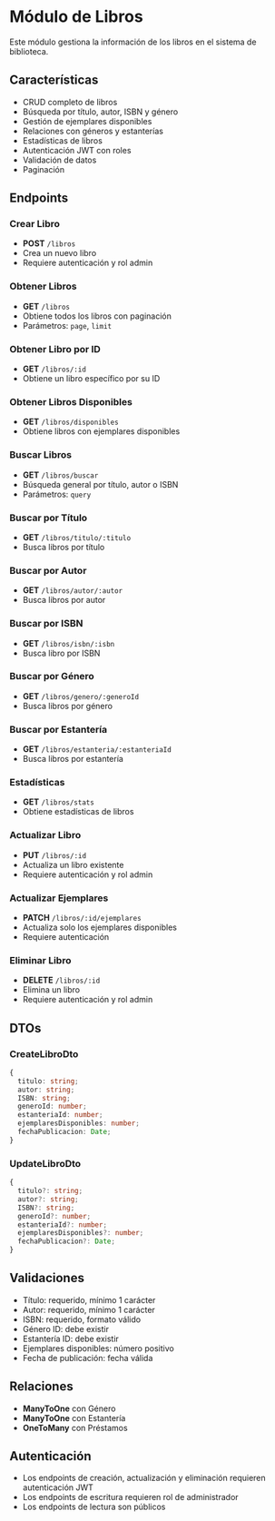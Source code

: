 # Módulo de Libros

Este módulo gestiona la información de los libros en el sistema de biblioteca.

## Características

- CRUD completo de libros
- Búsqueda por título, autor, ISBN y género
- Gestión de ejemplares disponibles
- Relaciones con géneros y estanterías
- Estadísticas de libros
- Autenticación JWT con roles
- Validación de datos
- Paginación

## Endpoints

### Crear Libro
- **POST** `/libros`
- Crea un nuevo libro
- Requiere autenticación y rol admin

### Obtener Libros
- **GET** `/libros`
- Obtiene todos los libros con paginación
- Parámetros: `page`, `limit`

### Obtener Libro por ID
- **GET** `/libros/:id`
- Obtiene un libro específico por su ID

### Obtener Libros Disponibles
- **GET** `/libros/disponibles`
- Obtiene libros con ejemplares disponibles

### Buscar Libros
- **GET** `/libros/buscar`
- Búsqueda general por título, autor o ISBN
- Parámetros: `query`

### Buscar por Título
- **GET** `/libros/titulo/:titulo`
- Busca libros por título

### Buscar por Autor
- **GET** `/libros/autor/:autor`
- Busca libros por autor

### Buscar por ISBN
- **GET** `/libros/isbn/:isbn`
- Busca libro por ISBN

### Buscar por Género
- **GET** `/libros/genero/:generoId`
- Busca libros por género

### Buscar por Estantería
- **GET** `/libros/estanteria/:estanteriaId`
- Busca libros por estantería

### Estadísticas
- **GET** `/libros/stats`
- Obtiene estadísticas de libros

### Actualizar Libro
- **PUT** `/libros/:id`
- Actualiza un libro existente
- Requiere autenticación y rol admin

### Actualizar Ejemplares
- **PATCH** `/libros/:id/ejemplares`
- Actualiza solo los ejemplares disponibles
- Requiere autenticación

### Eliminar Libro
- **DELETE** `/libros/:id`
- Elimina un libro
- Requiere autenticación y rol admin

## DTOs

### CreateLibroDto
```typescript
{
  titulo: string;
  autor: string;
  ISBN: string;
  generoId: number;
  estanteriaId: number;
  ejemplaresDisponibles: number;
  fechaPublicacion: Date;
}
```

### UpdateLibroDto
```typescript
{
  titulo?: string;
  autor?: string;
  ISBN?: string;
  generoId?: number;
  estanteriaId?: number;
  ejemplaresDisponibles?: number;
  fechaPublicacion?: Date;
}
```

## Validaciones

- Título: requerido, mínimo 1 carácter
- Autor: requerido, mínimo 1 carácter
- ISBN: requerido, formato válido
- Género ID: debe existir
- Estantería ID: debe existir
- Ejemplares disponibles: número positivo
- Fecha de publicación: fecha válida

## Relaciones

- **ManyToOne** con Género
- **ManyToOne** con Estantería
- **OneToMany** con Préstamos

## Autenticación

- Los endpoints de creación, actualización y eliminación requieren autenticación JWT
- Los endpoints de escritura requieren rol de administrador
- Los endpoints de lectura son públicos
